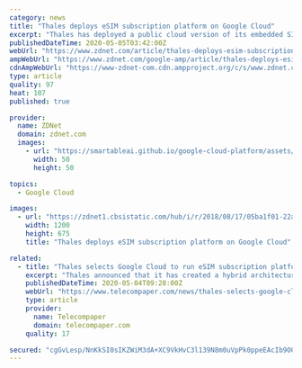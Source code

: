 ```yaml
---
category: news
title: "Thales deploys eSIM subscription platform on Google Cloud"
excerpt: "Thales has deployed a public cloud version of its embedded SIM (eSIM) remote subscription platform on Google Cloud to help telcos manage the increase of mobile subscription for eSIM-capable devices. As part of the initial deployment,"
publishedDateTime: 2020-05-05T03:42:00Z
webUrl: "https://www.zdnet.com/article/thales-deploys-esim-subscription-platform-on-google-cloud/"
ampWebUrl: "https://www.zdnet.com/google-amp/article/thales-deploys-esim-subscription-platform-on-google-cloud/"
cdnAmpWebUrl: "https://www-zdnet-com.cdn.ampproject.org/c/s/www.zdnet.com/google-amp/article/thales-deploys-esim-subscription-platform-on-google-cloud/"
type: article
quality: 97
heat: 107
published: true

provider:
  name: ZDNet
  domain: zdnet.com
  images:
    - url: "https://smartableai.github.io/google-cloud-platform/assets/images/organizations/zdnet.com-50x50.jpg"
      width: 50
      height: 50

topics:
  - Google Cloud

images:
  - url: "https://zdnet1.cbsistatic.com/hub/i/r/2018/08/17/05ba1f01-22aa-44be-a582-06a5022459af/thumbnail/1200x675/45e5ce6d76f2cbc6b2e99da78353fffd/fire.jpg"
    width: 1200
    height: 675
    title: "Thales deploys eSIM subscription platform on Google Cloud"

related:
  - title: "Thales selects Google Cloud to run eSIM subscription platform"
    excerpt: "Thales announced that it has created a hybrid architecture for its SM-DP (Subscription Manager Data Preparation) system, which in its first deployment will rely on Google Cloud to deliver a highly scalable eSIM activation service for telecom operators."
    publishedDateTime: 2020-05-04T09:28:00Z
    webUrl: "https://www.telecompaper.com/news/thales-selects-google-cloud-to-run-esim-subscription-platform--1337083"
    type: article
    provider:
      name: Telecompaper
      domain: telecompaper.com
    quality: 17

secured: "cgGvLesp/NnKkSI0sIKZWiM3dA+XC9VkHvC3l139N8m0uVpPk0ppeEAcIb9OOGTKLVtOIy9bCKFUBYI9OGl+UDHeSMkZF0VlOghXBN0SX5usZMYSWx0bdRVlpHou51VqATGsVeJcQrOqr1NXn+dks9xzeviDuGRCsAiL97l54JK35BD+NxVRb6gnyb1lvrvdc9+AULwERzFaO2MtZb+U8uaUk5MA2bDzpu0xms98VnDiO4RR4Xkkwm+0pPx7TqBQvvvCEYsnpTaqp6hHv2GSPqSujIYKYCgBfk3+Uzbl+6m3C+BqD7ot04hAE1qbYZKA;EPPik5SZuuppY5U7A2zb/Q=="
---
```


